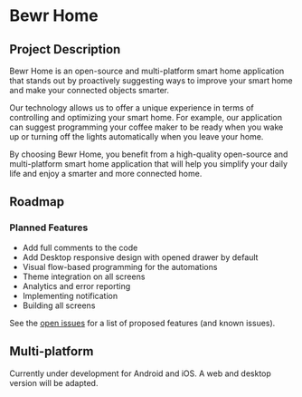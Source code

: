 # Bewr Home
## Project Description
Bewr Home is an open-source and multi-platform smart home application that stands out by proactively suggesting ways to improve your smart home and make your connected objects smarter. 

Our technology allows us to offer a unique experience in terms of controlling and optimizing your smart home. For example, our application can suggest programming your coffee maker to be ready when you wake up or turning off the lights automatically when you leave your home. 

By choosing Bewr Home, you benefit from a high-quality open-source and multi-platform smart home application that will help you simplify your daily life and enjoy a smarter and more connected home.

## Roadmap
### Planned Features
* Add full comments to the code
* Add Desktop responsive design with opened drawer by default
* Visual flow-based programming for the automations
* Theme integration on all screens
* Analytics and error reporting
* Implementing notification
* Building all screens

See the [open issues](https://github.com/BewrApp/Bewr-Home/issues) for a list of proposed features (and known issues).

## Multi-platform
Currently under development for Android and iOS. A web and desktop version will be adapted.
